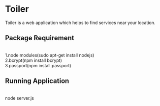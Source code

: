 # Toiler
Toiler is a web application which helps to find services near your location.
<br>
## Package Requirement
<br>1.node modules(sudo apt-get install nodejs)
<br>2.bcrypt(npm install bcrypt)
<br>3.passport(npm install passport)
<br>
## Running Application
<br>
node server.js

